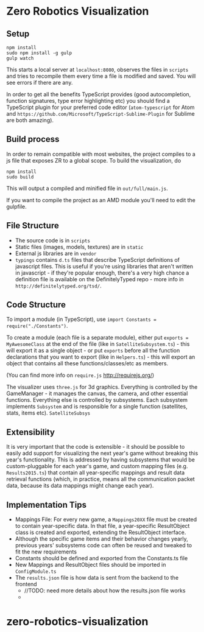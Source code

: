 # Zero Robotics Visualization
## Setup
```
npm install
sudo npm install -g gulp
gulp watch
```

This starts a local server at `localhost:8080`, observes the files in `scripts` and tries to recompile them every time a file is modified and saved. You will see errors if there are any.

In order to get all the benefits TypeScript provides (good autocompletion, function signatures, type error highlighting etc) you should find a TypeScript plugin for your preferred code editor (`atom-typescript` for Atom and `https://github.com/Microsoft/TypeScript-Sublime-Plugin` for Sublime are both amazing).

## Build process

In order to remain compatible with most websites, the project compiles to a js file that exposes ZR to a global scope. To build the visualization, do
```
npm install
sudo build
```

This will output a compiled and minified file in `out/full/main.js`.

If you want to compile the project as an AMD module you'll need to edit the gulpfile.

## File Structure
* The source code is in `scripts`
* Static files (images, models, textures) are in `static`
* External js libraries are in `vendor`
* `typings` contains `d.ts` files that describe TypeScript definitions of javascript files. This is useful if you're using libraries that aren't written in javascript - if they're popular enough, there's a very high chance a definition file is available on the DefinitelyTyped repo - more info in `http://definitelytyped.org/tsd/`.


## Code Structure
To import a module (in TypeScript), use `import Constants = require("./Constants")`.

To create a module (each file is a separate module), either put `exports = MyAwesomeClass` at the end of the file (like in `SatelliteSubsystem.ts`) - this will export it as a single object - or put `exports` before all the function declarations that you want to export (like in `Helpers.ts`) - this will export an object that contains all these functions/classes/etc as members.

(You can find more info on `require.js` http://requirejs.org/)

The visualizer uses `three.js` for 3d graphics. Everything is controlled by the GameManager - it manages the canvas, the camera, and other essential functions. Everything else is controlled by subsystems. Each subsystem implements `Subsystem` and is responsible for a single function (satellites, stats, items etc). `SatelliteSubsys`

## Extensibility

It is very important that the code is extensible - it should be possible to easily add support for visualizing the next year's game without breaking this year's functionality. This is addressed by having subsystems that would be custom-pluggable for each year's game, and custom mapping files (e.g. `Results2015.ts`) that contain all year-specific mappings and result data retrieval functions (which, in practice, means all the communication packet data, because its data mappings might change each year).

## Implementation Tips

* Mappings File: For every new game, a `Mappings20XX` file must be created to contain year-specific data. In that file, a year-specific ResultObject class is created and exported, extending the ResultObject interface.
* Although the specific game items and their behavior changes yearly, previous years' subsystems code can often be reused and tweaked to fit the new requirements
* Constants should be defined and exported from the Constants.ts file
* New Mappings and ResultObject files should be imported in `ConfigModule.ts`
* The `results.json` file is how data is sent from the backend to the frontend
    * //TODO: need more details about how the results.json file works
    *

# zero-robotics-visualization
